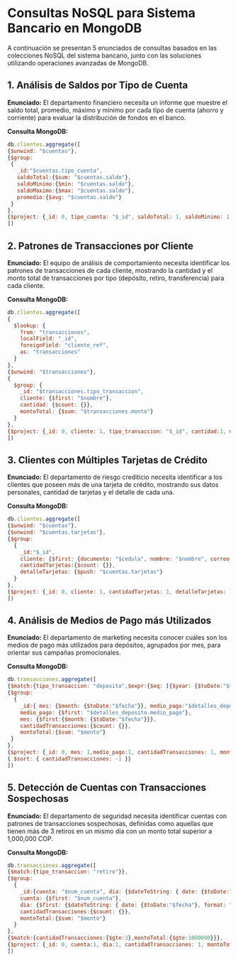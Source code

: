 # Consultas NoSQL para Sistema Bancario en MongoDB

A continuación se presentan 5 enunciados de consultas basados en las colecciones NoSQL del sistema bancario, junto con las soluciones utilizando operaciones avanzadas de MongoDB.

## 1. Análisis de Saldos por Tipo de Cuenta

**Enunciado:** El departamento financiero necesita un informe que muestre el saldo total, promedio, máximo y mínimo por cada tipo de cuenta (ahorro y corriente) para evaluar la distribución de fondos en el banco.

**Consulta MongoDB:**
```javascript
db.clientes.aggregate([
{$unwind: "$cuentas"},
{$group: 
 {
   _id:"$cuentas.tipo_cuenta", 
   saldoTotal:{$sum: "$cuentas.saldo"}, 
   saldoMinimo:{$min: "$cuentas.saldo"},
   saldoMaximo:{$max: "$cuentas.saldo"},
   promedio:{$avg: "$cuentas.saldo"}				
 }
},
{$project: {_id: 0, tipo_cuenta: "$_id", saldoTotal: 1, saldoMinimo: 1, saldoMaximo: 1, promedio: 1}}
])
```

## 2. Patrones de Transacciones por Cliente

**Enunciado:** El equipo de análisis de comportamiento necesita identificar los patrones de transacciones de cada cliente, mostrando la cantidad y el monto total de transacciones por tipo (depósito, retiro, transferencia) para cada cliente.

**Consulta MongoDB:**
```javascript
db.clientes.aggregate([
{ 
  $lookup: {
    from: "transacciones",
    localField: "_id",
    foreignField: "cliente_ref",
    as: "transacciones"
  }
},
{$unwind: "$transacciones"},
{
  $group: {
    _id: "$transacciones.tipo_transaccion",
    cliente: {$first: "$nombre"},
    cantidad: {$count: {}},
    montoTotal: {$sum: "$transacciones.monto"}
  }
},
{$project: {_id: 0, cliente: 1, tipo_transaccion: "$_id", cantidad:1, montoTotal: 1}}
])
```

## 3. Clientes con Múltiples Tarjetas de Crédito

**Enunciado:** El departamento de riesgo crediticio necesita identificar a los clientes que poseen más de una tarjeta de crédito, mostrando sus datos personales, cantidad de tarjetas y el detalle de cada una.

**Consulta MongoDB:**
```javascript
db.clientes.aggregate([
{$unwind: "$cuentas"},
{$unwind: "$cuentas.tarjetas"},
{$group: 
  {
    _id:"$_id",
    cliente: {$first: {documento: "$cedula", nombre: "$nombre", correo:"$correo", direccion:"$direccion"}},
    cantidadTarjetas:{$count: {}},
    detalleTarjetas: {$push: "$cuentas.tarjetas"}
  }
},
{$project: {_id: 0, cliente: 1, cantidadTarjetas: 1, detalleTarjetas: 1}}
])
```

## 4. Análisis de Medios de Pago más Utilizados

**Enunciado:** El departamento de marketing necesita conocer cuáles son los medios de pago más utilizados para depósitos, agrupados por mes, para orientar sus campañas promocionales.

**Consulta MongoDB:**
```javascript
db.transacciones.aggregate([
{$match:{tipo_transaccion: "deposito",$expr:{$eq: [{$year: {$toDate:"$fecha"}}, 2023]}}},
{$group: 
  {
    _id:{ mes: {$month: {$toDate:"$fecha"}}, medio_pago:"$detalles_deposito.medio_pago"},
    medio_pago: {$first: "$detalles_deposito.medio_pago"},	
    mes: {$first:{$month: {$toDate:"$fecha"}}},
    cantidadTransacciones:{$count: {}},
    montoTotal:{$sum: "$monto"}
 }
},
{$project: {_id: 0, mes: 1,medio_pago:1, cantidadTransacciones: 1, montoTotal: 1}},
{ $sort: { cantidadTransacciones: -1 }}
])
```

## 5. Detección de Cuentas con Transacciones Sospechosas

**Enunciado:** El departamento de seguridad necesita identificar cuentas con patrones de transacciones sospechosas, definidas como aquellas que tienen más de 3 retiros en un mismo día con un monto total superior a 1,000,000 COP.

**Consulta MongoDB:**
```javascript
db.transacciones.aggregate([
{$match:{tipo_transaccion: "retiro"}},
{$group: 
  {
    _id:{cuenta: "$num_cuenta", dia: {$dateToString: { date: {$toDate:"$fecha"}, format: "%Y-%m-%d" }}},
    cuenta: {$first: "$num_cuenta"},
    dia: {$first: {$dateToString: { date: {$toDate:"$fecha"}, format: "%Y-%m-%d" }}},
    cantidadTransacciones:{$count: {}},
    montoTotal:{$sum: "$monto"}
  }
},
{$match:{cantidadTransacciones:{$gte:3},montoTotal:{$gte:1000000}}},
{$project: {_id: 0, cuenta:1, dia:1, cantidadTransacciones: 1, montoTotal: 1}}
])
```

